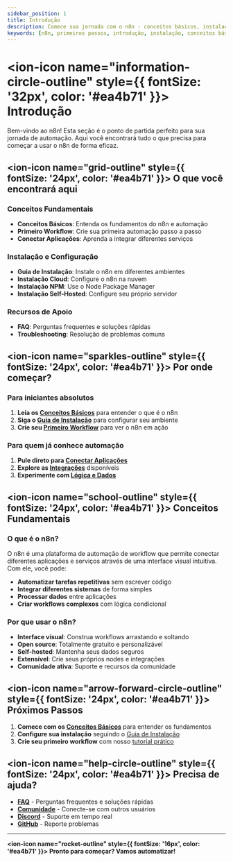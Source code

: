 ```yaml
---
sidebar_position: 1
title: Introdução
description: Comece sua jornada com o n8n - conceitos básicos, instalação e primeiro workflow
keywords: [n8n, primeiros passos, introdução, instalação, conceitos básicos, workflow]
---
```


# <ion-icon name="information-circle-outline" style={{ fontSize: '32px', color: '#ea4b71' }}></ion-icon> Introdução

Bem-vindo ao n8n! Esta seção é o ponto de partida perfeito para sua jornada de automação. Aqui você encontrará tudo o que precisa para começar a usar o n8n de forma eficaz.

## <ion-icon name="grid-outline" style={{ fontSize: '24px', color: '#ea4b71' }}></ion-icon> O que você encontrará aqui

### Conceitos Fundamentais

- **Conceitos Básicos**: Entenda os fundamentos do n8n e automação
- **Primeiro Workflow**: Crie sua primeira automação passo a passo
- **Conectar Aplicações**: Aprenda a integrar diferentes serviços

### Instalação e Configuração

- **Guia de Instalação**: Instale o n8n em diferentes ambientes
- **Instalação Cloud**: Configure o n8n na nuvem
- **Instalação NPM**: Use o Node Package Manager
- **Instalação Self-Hosted**: Configure seu próprio servidor

### Recursos de Apoio

- **FAQ**: Perguntas frequentes e soluções rápidas
- **Troubleshooting**: Resolução de problemas comuns

## <ion-icon name="sparkles-outline" style={{ fontSize: '24px', color: '#ea4b71' }}></ion-icon> Por onde começar?

### Para iniciantes absolutos

1. **Leia os [Conceitos Básicos](./conceitos-basicos)** para entender o que é o n8n
2. **Siga o [Guia de Instalação](./guia-instalacao)** para configurar seu ambiente
3. **Crie seu [Primeiro Workflow](./primeiro-workflow)** para ver o n8n em ação

### Para quem já conhece automação

1. **Pule direto para [Conectar Aplicações](./conectar-aplicacoes)**
2. **Explore as [Integrações](../../integracoes)** disponíveis
3. **Experimente com [Lógica e Dados](../../logica-e-dados)**

## <ion-icon name="school-outline" style={{ fontSize: '24px', color: '#ea4b71' }}></ion-icon> Conceitos Fundamentais

### O que é o n8n?

O n8n é uma plataforma de automação de workflow que permite conectar diferentes aplicações e serviços através de uma interface visual intuitiva. Com ele, você pode:

- **Automatizar tarefas repetitivas** sem escrever código
- **Integrar diferentes sistemas** de forma simples
- **Processar dados** entre aplicações
- **Criar workflows complexos** com lógica condicional

### Por que usar o n8n?

- **Interface visual**: Construa workflows arrastando e soltando
- **Open source**: Totalmente gratuito e personalizável
- **Self-hosted**: Mantenha seus dados seguros
- **Extensível**: Crie seus próprios nodes e integrações
- **Comunidade ativa**: Suporte e recursos da comunidade

## <ion-icon name="arrow-forward-circle-outline" style={{ fontSize: '24px', color: '#ea4b71' }}></ion-icon> Próximos Passos

1. **Comece com os [Conceitos Básicos](./conceitos-basicos)** para entender os fundamentos
2. **Configure sua instalação** seguindo o [Guia de Instalação](./guia-instalacao)
3. **Crie seu primeiro workflow** com nosso [tutorial prático](./primeiro-workflow)

## <ion-icon name="help-circle-outline" style={{ fontSize: '24px', color: '#ea4b71' }}></ion-icon> Precisa de ajuda?

- **[FAQ](./faq)** - Perguntas frequentes e soluções rápidas
- **[Comunidade](../../comunidade)** - Conecte-se com outros usuários
- **[Discord](https://discord.gg/n8nbrasil)** - Suporte em tempo real
- **[GitHub](https://github.com/tatyquebralayout/n8n-Doc-pt-BR)** - Reporte problemas

---

**<ion-icon name="rocket-outline" style={{ fontSize: '16px', color: '#ea4b71' }}></ion-icon> Pronto para começar? Vamos automatizar!**
